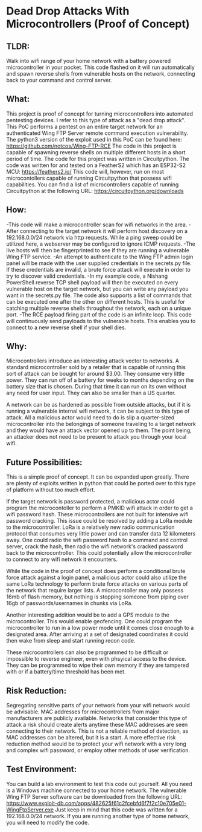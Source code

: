 ﻿# Dead Drop Attacks With Microcontrollers (Proof of Concept)

## TLDR:
Walk into wifi range of your home network with a battery powered microcontroller in your pocket. This code flashed on it will run automatically and spawn reverse shells from vulnerable hosts on the network, connecting back to your command and control server.

## What:
This project is proof of concept for turning microcontrollers into automated pentesting devices.
I refer to this type of attack as a "dead drop attack".
This PoC performs a pentest on an entire target network for an authenticated Wing FTP Server remote command execution vulnerability. The python3 version of the exploit used in this PoC can be found here:
https://github.com/notcos/Wing-FTP-RCE
The code in this project is capable of spawning reverse shells on multiple different hosts in a short period of time.
The code for this project was written in Circuitpython.
The code was written for and tested on a FeatherS2 which has an ESP32-S2 MCU:
https://feathers2.io/
This code will, however, run on most microcontollers capable of running Circuitpython that possess wifi capabilities.
You can find a list of microcontrollers capable of running Circuitpython at the following URL:
https://circuitpython.org/downloads

## How:
-This code will make a microcontroller scan for wifi networks in the area.
-After connecting to the target network it will perform host discovery on a 192.168.0.0/24 network via http requests. While a ping sweep could be utilized here, a webserver may be configured to ignore ICMP requests.
-The live hosts will then be fingerprinted to see if they are running a vulnerable Wing FTP service.
-An attempt to authenticate to the Wing FTP admin login panel will be made with the user supplied credentials in the secrets.py file. If these credentials are invalid, a brute force attack will execute in order to try to discover valid credentials.
-In my example code, a Nishang PowerShell reverse TCP shell payload will then be executed on every vulnerable host on the target network, but you can write any payload you want in the secrets.py file. The code also supports a list of commands that can be executed one after the other on different hosts. This is useful for catching multiple reverse shells throughout the network, each on a unique port.
-The RCE payload firing part of the code is an infinite loop. This code will continuously send payloads to the vulnerable hosts. This enables you to connect to a new reverse shell if your shell dies.

## Why:
Microcontrollers introduce an interesting attack vector to networks. A standard microcontroller sold by a retailer that is capable of running this sort of attack can be bought for around $3.00. They consume very little power. They can run off of a battery for weeks to months depending on the battery size that is chosen. During that time it can run on its own without any need for user input. They can also be smaller than a US quarter.

A network can be as hardened as possible from outside attacks, but if it is running a vulnerable internal wifi network, it can be subject to this type of attack. All a malicious actor would need to do is slip a quarter-sized microcontroller into the belongings of someone traveling to a target network and they would have an attack vector opened up to them. The point being, an attacker does not need to be present to attack you through your local wifi.

## Future Possibilities:
This is a simple proof of concept. It can be expanded upon greatly. There are plenty of exploits written in python that could be ported over to this type of platform without too much effort.

If the target network is password protected, a malicious actor could program the microcontoller to perform a PMKID wifi attack in order to get a wifi password hash. These microcontrollers are not built for intensive wifi password cracking. This issue could be resolved by adding a LoRa module to the microcontroller. LoRa is a relatively new radio communication protocol that consumes very little power and can transfer data 12 kilometers away. One could radio the wifi password hash to a command and control server, crack the hash, then radio the wifi network's cracked password back to the microcontroller. This could potentially allow the microcontroller to connect to any wifi network it encounters.

While the code in the proof of concept does perform a conditional brute force attack against a login panel, a malicious actor could also utilize the same LoRa technology to perform brute force attacks on various parts of the network that require larger lists. A microcontoller may only possess 16mb of flash memory, but nothing is stopping someone from piping over 16gb of passwords/usernames in chunks via LoRa.

Another interesting addition would be to add a GPS module to the microcontroller. This would enable geofencing. One could program the microcontroller to run in a low power mode until it comes close enough to a designated area. After arriving at a set of designated coordinates it could then wake from sleep and start running recon code.

These microcontrollers can also be programmed to be difficult or impossible to reverse engineer, even with phsyical access to the device. They can be programmed to wipe their own memory if they are tampered with or if a battery/time threshold has been met.

## Risk Reduction:
Segregating sensitive parts of your network from your wifi network would be advisable. MAC addresses for microcontrollers from major manufacturers are publicly available. Networks that consider this type of attack a risk should create alerts anytime these MAC addresses are seen connecting to their network. This is not a reliable method of detection, as MAC addresses can be altered, but it is a start. A more effective risk reduction method would be to protect your wifi network with a very long and complex wifi password, or employ other methods of user verification.

## Test Environment:
You can build a lab environment to test this code out yourself. All you need is a Windows machine connected to your home network. The vulnerable Wing FTP Server software can be downloaded from the following URL:
https://www.exploit-db.com/apps/482625f61c2fcebfd6f7f2c10e705e01-WingFtpServer.exe
Just keep in mind that this code was written for a 192.168.0.0/24 network. If you are running another type of home network, you will need to modify the code.
